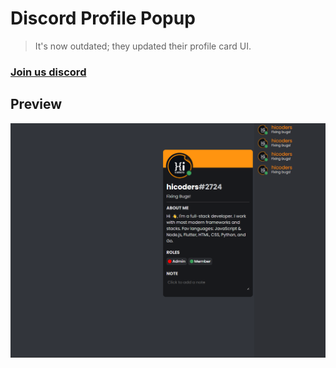 # **Discord Profile Popup**
> It's now outdated; they updated their profile card UI.

### [Join us discord](https://discord.gg/TTsSYUJzDa)

## Preview

![](./preview.png)
